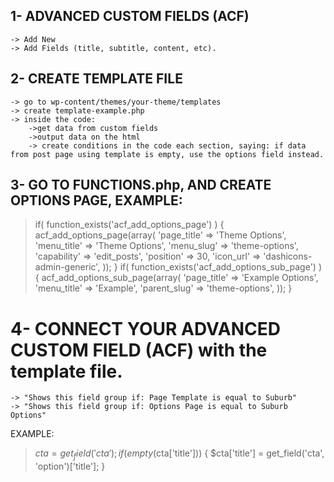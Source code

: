 ## 1- ADVANCED CUSTOM FIELDS (ACF)
    -> Add New 
    -> Add Fields (title, subtitle, content, etc).

 
## 2- CREATE TEMPLATE FILE
    -> go to wp-content/themes/your-theme/templates
    -> create template-example.php
    -> inside the code:
        ->get data from custom fields
        ->output data on the html
        -> create conditions in the code each section, saying: if data from post page using template is empty, use the options field instead.

## 3- GO TO FUNCTIONS.php, AND CREATE OPTIONS PAGE, EXAMPLE:

> if( function_exists('acf_add_options_page') ) {
    acf_add_options_page(array(
        'page_title' => 'Theme Options',
        'menu_title' => 'Theme Options',
        'menu_slug'  => 'theme-options',
        'capability' => 'edit_posts',
        'position'   => 30,
        'icon_url'   => 'dashicons-admin-generic',
    ));
}
if( function_exists('acf_add_options_sub_page') ) {
    acf_add_options_sub_page(array(
        'page_title'  => 'Example Options',
        'menu_title'  => 'Example',
        'parent_slug' => 'theme-options',
    ));
}

# 4- CONNECT YOUR ADVANCED CUSTOM FIELD (ACF) with the template file.
    -> "Shows this field group if: Page Template is equal to Suburb"
    -> "Shows this field group if: Options Page is equal to Suburb Options"

EXAMPLE:
> $cta = get_field('cta');
  if (empty($cta['title'])) {
      $cta['title'] = get_field('cta', 'option')['title'];
  }
<h1 style="margin: 0;"><?php echo $cta['button_subtext']?></h1>
</div>

<?php endif; ?>
